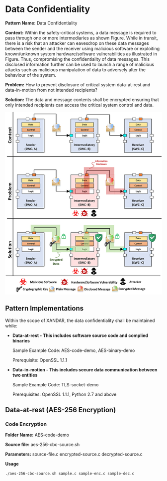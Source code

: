 
# Data Confidentiality 

**Pattern Name:** Data Confidentiality 

**Context:** Within the safety-critical systems, a data message is required to pass through one or more intermediaries as shown Figure. While in transit, there is a risk that an attacker can eavesdrop on these data messages between the sender and the receiver using malicious software or exploiting known/unknown system hardware/software vulnerabilities as illustrated in Figure. Thus, compromising the confidentiality of data messages. This disclosed information further can be used to launch a range of malicious attacks such as malicious manipulation of data to adversely alter the behaviour of the system.

**Problem:** How to prevent disclosure of critical system data-at-rest and data-in-motion from not intended recipients?

**Solution:** The data and message contents shall be encrypted ensuring that only intended recipients can access the critical system control and data.

![Data Confidentiality Security Pattern](/images/Confidentiality.png)

## Pattern Implementations
Within the scope of XANDAR, the data confidentiality shall be maintained while:

* **Data-at-rest - This includes software source code and complied binaries**

    Sample Example Code: AES-code-demo, AES-binary-demo
    
    Prerequisite: OpenSSL 1.1.1

* **Data-in-motion - This includes secure data communication between two entities**
    
    Sample Example Code: TLS-socket-demo

    Prerequisites: OpenSSL 1.1.1, Python 2.7 and above

## Data-at-rest (AES-256 Encryption)

### Code Encryption
**Folder Name:** AES-code-demo

**Source file:** aes-256-cbc-source.sh

**Parameters:** source-file.c encrypted-source.c decrypted-source.c

**Usage**
```
./aes-256-cbc-source.sh sample.c sample-enc.c sample-dec.c
```
